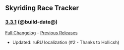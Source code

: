## Skyriding Race Tracker
### [3.3.1](https://github.com/diomsg-code/SkyridingRaceTracker/tree/3.3.1) (@build-date@)
[Full Changelog](https://github.com/diomsg-code/SkyridingRaceTracker/compare/3.3.0...3.3.1) - [Previous Releases](https://github.com/diomsg-code/SkyridingRaceTracker/releases)

- Updated: ruRU localization (#2 - Thanks to Hollicsh)